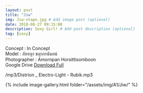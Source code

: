 ```yaml
---
layout: post
title: "Jiw"
img: Jiw-xtapo.jpg # Add image post (optional)
date: 2018-08-27 09:15:00
description: Sexy Girl! # Add post description (optional)
tag: [sexy]
---
```

Concept : In Concept     
Model : ภัทรญา ชญากรนันทน์    
Photographer : Amornpan Horsittisomboon  
Google Drive [Download Full](http://gestyy.com/e0Gne5)    


/mp3/Distrion _ Electro-Light - Rubik.mp3

{% include image-gallery.html folder="/assets/img/A1/Jiw/" %}
